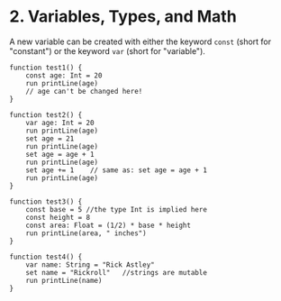 # 2. Variables, Types, and Math

A new variable can be created with either the keyword `const` (short for "constant") or the keyword `var` (short for "variable"). 

```serene
function test1() {
    const age: Int = 20
    run printLine(age)
    // age can't be changed here!
}

function test2() {
    var age: Int = 20
    run printLine(age)
    set age = 21
    run printLine(age)
    set age = age + 1
    run printLine(age)
    set age += 1    // same as: set age = age + 1
    run printLine(age)
}

function test3() {
    const base = 5 //the type Int is implied here
    const height = 8
    const area: Float = (1/2) * base * height
    run printLine(area, " inches")
}

function test4() {
    var name: String = "Rick Astley"
    set name = "Rickroll"   //strings are mutable
    run printLine(name)
}
```

